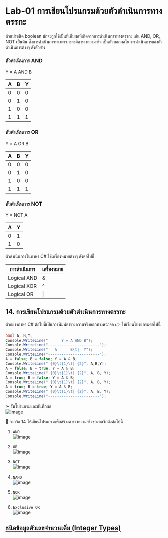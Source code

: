 # Lab-01 การเขียนโปรแกรมด้วยตัวดำเนินการทางตรรกะ

ตัวแปรชนิด boolean มักจะถูกใช้เป็นที่เก็บผลที่เกิดจากการดำเนินการทางตรรกะ เช่น AND, OR, NOT เป็นต้น ซึ่งการดำเนินการทางตรรกะจะมีตารางความจริง เป็นตัวบอกผลในการดำเนินการของตัวดำเนินการต่างๆ ดังตัวย่าง

### ตัวดำเนินการ AND

Y = A AND B

| A | B | Y |
|---|---|---|
| 0 | 0 | 0 |
| 0 | 1 | 0 |
| 1 | 0 | 0 |
| 1 | 1 | 1 |

### ตัวดำเนินการ OR

Y = A OR B

| A | B | Y |
|---|---|---|
| 0 | 0 | 0 |
| 0 | 1 | 0 |
| 1 | 0 | 0 |
| 1 | 1 | 1 |

### ตัวดำเนินการ NOT

Y = NOT A

| A | Y |
|--|--|
| 0 | 1 |
| 1 | 0 |

ตัวดำเนินการในภาษา C#
ใช้เครื่องหมายต่างๆ ดังต่อไปนี้

| การดำเนินการ | เครื่องหมาย |
|------------|-----------|
| Logical AND | & |
| Logical XOR | ^ |
| Logical OR | \| |

## 14. การเขียนโปรแกรมด้วยตัวดำเนินการทางตรรกะ

ตัวอย่างภาษา C# ต่อไปนี้เป็นการพิมพ์ตารางความจริงออกทางหน้าจอ
👉 ให้เขียนโปรแกรมต่อไปนี้

```csharp
bool A, B,Y;
Console.WriteLine("      Y = A AND B");
Console.WriteLine("-----------------------");
Console.WriteLine("   A      B\t|  Y");
Console.WriteLine("-----------------------");
A = false; B = false; Y = A & B;
Console.WriteLine(" {0}\t{1}\t| {2}", A,B,Y);
A = false; B = true; Y = A & B;
Console.WriteLine(" {0}\t{1}\t| {2}", A, B, Y);
A = true; B = false; Y = A & B;
Console.WriteLine(" {0}\t{1}\t| {2}", A, B, Y);
A = true; B = true; Y = A & B;
Console.WriteLine(" {0}\t{1}\t| {2}", A, B, Y);
Console.WriteLine("-----------------------");
```

➢ รันโปรแกรมและบันทึกผล<br>
![image](https://user-images.githubusercontent.com/115066298/226600421-58716246-cbd5-4716-a11f-48e1c689d0ab.png)

 
👷 จากจ้อ 14 ให้เขียนโปรแกรมเพื่อสร้างตารางความจริงของลอจิกดังต่อไปนี้

1. `AND`<br>
![image](https://user-images.githubusercontent.com/115066298/226600477-d48ea7c7-bd3e-4b55-96c9-3add92de3c44.png)

2. `OR`<br>
![image](https://user-images.githubusercontent.com/115066298/226600518-2917e0f8-6096-4696-8e54-e453d51ca531.png)

3. `NOT`<br>
![image](https://user-images.githubusercontent.com/115066298/226600559-8996e2bb-c168-4426-9b34-cb5b6d949e3c.png)

4. `NAND`<br>
![image](https://user-images.githubusercontent.com/115066298/226600612-5afb6c62-5190-445f-80b2-e5246bc72604.png)

5. `NOR`<br>
![image](https://user-images.githubusercontent.com/115066298/226600671-ba1c7ae7-65ab-4678-ba84-436c878def6a.png)

6. `Exclusive OR`<br>
![image](https://user-images.githubusercontent.com/115066298/226600705-4098f72a-e1a1-4dc9-b0a6-f1159d8ec4d3.png)


## [ชนิดข้อมูลตัวเลขจำนวนเต็ม (Integer Types)](./Lab-01-part-15.md)

